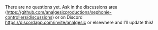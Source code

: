 There are no questions yet. Ask in the discussions area (https://github.com/analgesicproductions/sephonie-controllers/discussions)  or on Discord https://discordapp.com/invite/analgesic or elsewhere and I'll update this!
